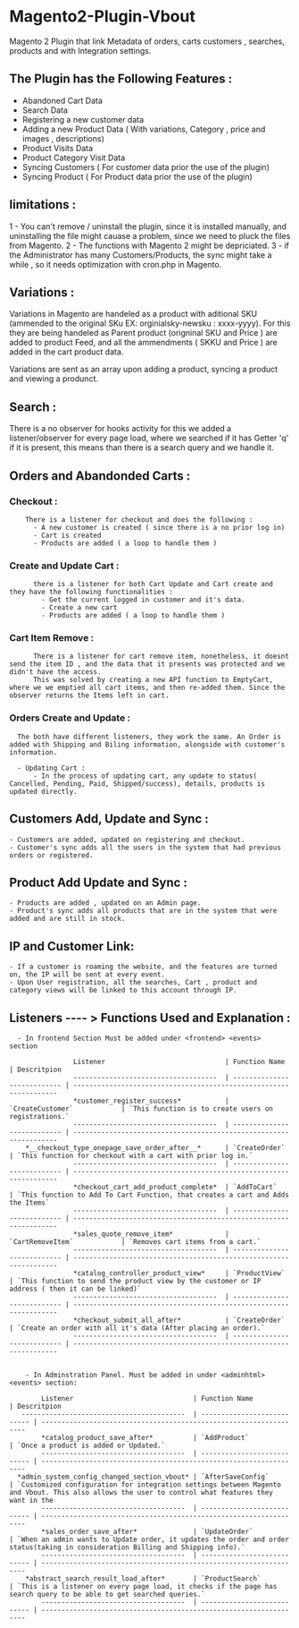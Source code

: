 # Magento2-Plugin-Vbout
Magento 2 Plugin that link Metadata of orders, carts customers , searches, products and with Integration settings.

## The Plugin has the Following Features :

  - Abandoned Cart Data
  - Search Data 
  - Registering a new customer data
  - Adding a new Product Data ( With variations, Category , price and images , descriptions)
  - Product Visits Data
  - Product Category Visit Data
  - Syncing Customers ( For customer data prior the use of the plugin) 
  - Syncing Product   ( For Product data prior the use of the plugin)
## limitations : 
  1 - You can't remove / uninstall the plugin, since it is installed manually, and uninstalling the file might cauase a problem, since we need to pluck the files from Magento.
  2 - The functions with Magento 2 might be depriciated.
  3 - if the Administrator has many Customers/Products, the sync might take a while , so it needs optimization with cron.php in Magento.
  
## Variations : 
  
 Variations in Magento are handeled as a product with aditional SKU (ammended to the original SKu EX: orginialsky-newsku : xxxx-yyyy). 
 For this they are being handeled as Parent product (origninal SKU and Price ) are added to product Feed, and all the ammendments ( SKKU and Price ) 
 are added in the cart product data.
 
 Variations are sent as an array upon adding a product, syncing a product and viewing a produnct.
 
## Search : 
  
  There is a no observer for hooks activity for this we added a listener/observer for every page load, where we searched if it has Getter 'q'
  if it is present, this means than there is a search query and we handle it.
  
## Orders and Abandonded Carts : 
  
  ### Checkout : 
    
        There is a listener for checkout and does the following :
          - A new customer is created ( since there is a no prior log in)
          - Cart is created
          - Products are added ( a loop to handle them )
  ### Create and Update Cart  : 
          there is a listener for both Cart Update and Cart create and they have the following functionalities : 
            - Get the current logged in customer and it's data. 
            - Create a new cart
            - Products are added ( a loop to handle them ) 
  ### Cart Item Remove : 
          There is a listener for cart remove item, nonetheless, it doesnt send the item ID , and the data that it presents was protected and we didn't have the access. 
          This was solved by creating a new API function to EmptyCart, where we we emptied all cart items, and then re-added them. Since the observer returns the Items left in cart.
  ### Orders Create and Update : 
      The both have different listeners, they work the same. An Order is added with Shipping and Biling information, alongside with customer's information.
      
      - Updating Cart : 
          - In the process of updating cart, any update to status( Cancelled, Pending, Paid, Shipped/success), details, products is updated directly.
## Customers Add, Update and Sync :
    - Customers are added, updated on registering and checkout.
    - Customer's sync adds all the users in the system that had previous orders or registered.

## Product Add Update and Sync :
    - Products are added , updated on an Admin page.
    - Product's sync adds all products that are in the system that were added and are still in stock.
    
## IP and Customer Link: 
    - If a customer is roaming the website, and the features are turned on, the IP will be sent at every event. 
    - Upon User registration, all the searches, Cart , product and category views will be linked to this account through IP.
    
      
## Listeners ---- > Functions Used and Explanation :

      - In frontend Section Must be added under <frontend> <events> section
  
                    Listener                              | Function Name               | Descritpion
                    ------------------------------------  | --------------------------- | ------------------------------------------------------------------
                    *customer_register_success*           | `CreateCustomer`            | `This function is to create users on registrations.`
                    ------------------------------------  | --------------------------- | ------------------------------------------------------------------
        *__checkout_type_onepage_save_order_after__*      | `CreateOrder`               | `This function for checkout with a cart with prior log in.`
                    ------------------------------------  | --------------------------- | ------------------------------------------------------------------
                    *checkout_cart_add_product_complete*  | `AddToCart`                 | `This function to Add To Cart Function, that creates a cart and Adds the Items`
                    ------------------------------------  | --------------------------- | ------------------------------------------------------------------
                    *sales_quote_remove_item*             | `CartRemoveItem`            | `Removes cart items from a cart.`
                    ------------------------------------  | --------------------------- | ------------------------------------------------------------------
                    *catalog_controller_product_view*     | `ProductView`               | `This function to send the product view by the customer or IP address ( then it can be linked)`
                    ------------------------------------  | --------------------------- | ------------------------------------------------------------------
                    *checkout_submit_all_after*           | `CreateOrder`               | `Create an order with all it's data (After placing an order).`
                    ------------------------------------  | --------------------------- | ------------------------------------------------------------------


        - In Adminstration Panel. Must be added in under <adminhtml> <events> section: 
        
            Listener                              | Function Name               | Descritpion
       -----------------------------------------  | --------------------------- | ------------------------------------------------------------------
            *catalog_product_save_after*          | `AddProduct`                | `Once a product is added or Updated.`
            ------------------------------------  | --------------------------- | ------------------------------------------------------------------
      *admin_system_config_changed_section_vbout* | `AfterSaveConfig`           | `Customized configuration for integration settings between Magento and Vbout. This also allows the user to control what features they want in the 
            ------------------------------------  | --------------------------- | ------------------------------------------------------------------
            *sales_order_save_after*              | `UpdateOrder`               | `When an admin wants to Update order, it updates the order and order status(taking in consideration Billing and Shipping info).`
            ------------------------------------  | --------------------------- | ------------------------------------------------------------------
        *abstract_search_result_load_after*       | `ProductSearch`             | `This is a listener on every page load, it checks if the page has search query to be able to get searched queries.`
            ------------------------------------  | --------------------------- | ------------------------------------------------------------------
